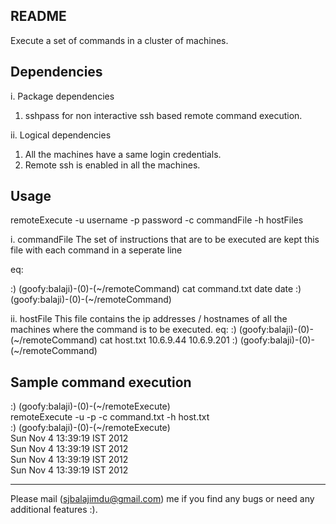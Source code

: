 README 
------

Execute a set of commands in a cluster of machines. 

Dependencies 
------------
i.  Package dependencies
1. sshpass for non interactive ssh based remote command execution.

ii. Logical dependencies
1. All the machines have a same login credentials.
2. Remote ssh is enabled in all the machines. 

 

Usage
-----
remoteExecute -u username -p password -c commandFile -h hostFiles

i. commandFile 
The set of instructions that are to be executed are kept this file with each command in a seperate line

eq: 

 :) (goofy:balaji)-(0)-(~/remoteCommand)
cat command.txt 
date
date
 :) (goofy:balaji)-(0)-(~/remoteCommand)

ii. hostFile
This file contains the ip addresses / hostnames of all the machines where the command is to be executed.
eq:
 :) (goofy:balaji)-(0)-(~/remoteCommand)
cat host.txt 
10.6.9.44
10.6.9.201
 :) (goofy:balaji)-(0)-(~/remoteCommand)

Sample command execution
------------------------
 :) (goofy:balaji)-(0)-(~/remoteExecute)                                     
remoteExecute -u <username> -p <password> -c command.txt  -h host.txt         
 :) (goofy:balaji)-(0)-(~/remoteExecute)                                      
Sun Nov  4 13:39:19 IST 2012                                                  
Sun Nov  4 13:39:19 IST 2012                                                  
Sun Nov  4 13:39:19 IST 2012                                                  
Sun Nov  4 13:39:19 IST 2012                                                   

-----
Please mail (sjbalajimdu@gmail.com) me if you find any bugs or need any additional features :).

